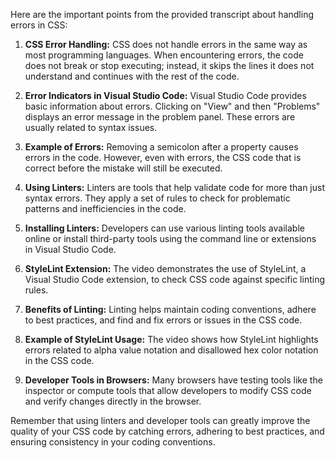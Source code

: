 Here are the important points from the provided transcript about handling errors in CSS:

1. **CSS Error Handling:** CSS does not handle errors in the same way as most programming languages. When encountering errors, the code does not break or stop executing; instead, it skips the lines it does not understand and continues with the rest of the code.

2. **Error Indicators in Visual Studio Code:** Visual Studio Code provides basic information about errors. Clicking on "View" and then "Problems" displays an error message in the problem panel. These errors are usually related to syntax issues.

3. **Example of Errors:** Removing a semicolon after a property causes errors in the code. However, even with errors, the CSS code that is correct before the mistake will still be executed.

4. **Using Linters:** Linters are tools that help validate code for more than just syntax errors. They apply a set of rules to check for problematic patterns and inefficiencies in the code.

5. **Installing Linters:** Developers can use various linting tools available online or install third-party tools using the command line or extensions in Visual Studio Code.

6. **StyleLint Extension:** The video demonstrates the use of StyleLint, a Visual Studio Code extension, to check CSS code against specific linting rules.

7. **Benefits of Linting:** Linting helps maintain coding conventions, adhere to best practices, and find and fix errors or issues in the CSS code.

8. **Example of StyleLint Usage:** The video shows how StyleLint highlights errors related to alpha value notation and disallowed hex color notation in the CSS code.

9. **Developer Tools in Browsers:** Many browsers have testing tools like the inspector or compute tools that allow developers to modify CSS code and verify changes directly in the browser.

Remember that using linters and developer tools can greatly improve the quality of your CSS code by catching errors, adhering to best practices, and ensuring consistency in your coding conventions.
